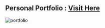 ## Personal Portfolio : <a href="https://cliffordmapesa.netlify.app/" target="_blank">Visit Here</a>

![portfolio](https://user-images.githubusercontent.com/97587370/227441498-ddf1e105-92eb-4d4b-91ec-12b7762de990.png)

